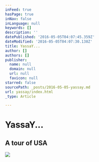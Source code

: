 ```yaml
---
inFeed: true
hasPage: true
inNav: false
inLanguage: null
keywords: []
description: ''
datePublished: '2016-05-05T04:07:45.359Z'
dateModified: '2016-05-05T04:07:30.138Z'
title: YassaY...
author: []
authors: []
publisher:
  name: null
  domain: null
  url: null
  favicon: null
starred: false
sourcePath: _posts/2016-05-05-yassay.md
url: yassay/index.html
_type: Article

---
```

# YassaY...

## A tour of USA
![](https://the-grid-user-content.s3-us-west-2.amazonaws.com/8f9b8977-c3bb-43b8-a6f1-d2d622b67ff7.jpg)